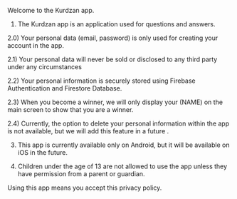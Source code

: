 Welcome to the Kurdzan app.

1) The Kurdzan app is an application used for questions and answers.

2.0) Your personal data (email, password) is only used for creating your account in the app.

2.1) Your personal data will never be sold or disclosed to any third party under any circumstances

2.2) Your personal information is securely stored using Firebase Authentication and Firestore Database.

2.3) When you become a winner, we will only display your (NAME) on the main screen to show that you are a winner.

2.4) Currently, the option to delete your personal information within the app is not available, but we will add this feature in a future .

3) This app is currently available only on Android, but it will be available on iOS in the future.

4) Children under the age of 13 are not allowed to use the app unless they have permission from a parent or guardian.


Using this app means you accept this privacy policy.
